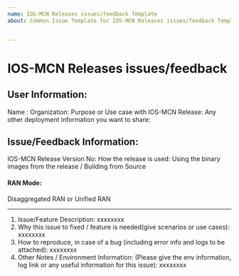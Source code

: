 ```yaml
---
name: IOS-MCN Releases issues/feedback Template
about: Common Issue Template for IOS-MCN Releases issues/feedback Template


---
```


IOS-MCN Releases issues/feedback
================================
User Information:
-----------------
Name :
Organization:
Purpose or Use case with IOS-MCN Release:
Any other deployment information you want to share:

Issue/Feedback Information:
---------------------------
IOS-MCN Release Version No:
How the release is used:
Using the binary images from the release / Building from Source

#### RAN Mode: 
Disaggregated RAN or Unified RAN

-----------------

1. Issue/Feature Description:
xxxxxxxx
2. Why this issue to fixed / feature is needed(give scenarios or use cases):
xxxxxxxx
3. How to reproduce, in case of a bug (including error info and logs to be attached):
xxxxxxxx
4. Other Notes /  Environment Information: (Please give the env information, log link or any useful information for this issue):
xxxxxxxx
